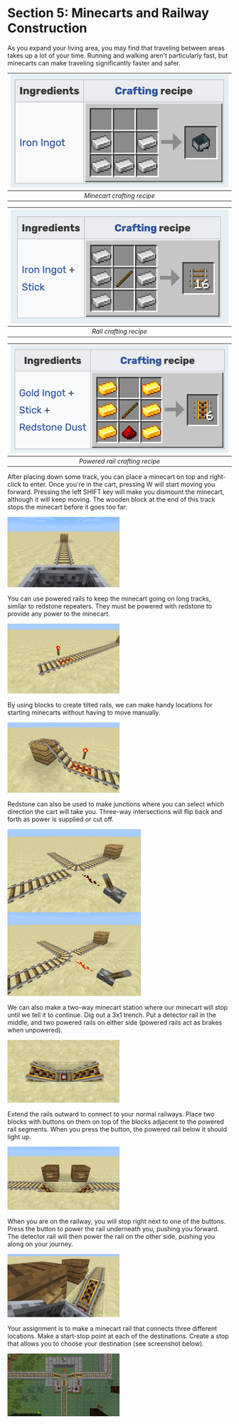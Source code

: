 # Section 5: Minecarts and Railway Construction

As you expand your living area, you may find that traveling between areas takes up a lot of your time. Running and walking aren't particularly fast, but minecarts can make traveling significantly faster and safer.

| ![Minecart crafting recipe](images/minecart-recipe.png) | 
|:--:| 
| *Minecart crafting recipe* |

| ![Rail crafting recipe](images/rail-recipe.png) | 
|:--:| 
| *Rail crafting recipe* |

| ![Powered rail crafting recipe](images/powered-rail-recipe.png) | 
|:--:| 
| *Powered rail crafting recipe* |

After placing down some track, you can place a minecart on top and right-click to enter. Once you're in the cart, pressing W will start moving you forward. Pressing the left SHIFT key will make you dismount the minecart, although it will keep moving. The wooden block at the end of this track stops the minecart before it goes too far:

<img src="images/minecart_riding.png" style="width:50%">

You can use powered rails to keep the minecart going on long tracks, similar to redstone repeaters. They must be powered with redstone to provide any power to the minecart.

<img src="images/minecart_powered.png" style="width:50%">

By using blocks to create tilted rails, we can make handy locations for starting minecarts without having to move manually.

<img src="images/minecart_launcher.png" style="width:50%">

Redstone can also be used to make junctions where you can select which direction the cart will take you. Three-way intersections will flip back and forth as power is supplied or cut off.

<img src="images/minecart_turn_off.png" style="width:300px; float: left; margin-right: 20px">

<img src="images/minecart_turn_on.png" style="width:300px">

We can also make a two-way minecart station where our minecart will stop until we tell it to continue. Dig out a 3x1 trench. Put a detector rail in the middle, and two powered rails on either side (powered rails act as brakes when unpowered).

<img src="images/stop_initial.png" style="width:50%">

Extend the rails outward to connect to your normal railways. Place two blocks with buttons on them on top of the blocks adjacent to the powered rail segments. When you press the button, the powered rail below it should light up.

<img src="images/stop_buttons.png" style="width:50%">

When you are on the railway, you will stop right next to one of the buttons. Press the button to power the rail underneath you, pushing you forward. The detector rail will then power the rail on the other side, pushing you along on your journey.

<img src="images/stop_stopped.png" style="width:50%">

Your assignment is to make a minecart rail that connects three different locations. Make a start-stop point at each of the destinations. Create a stop that allows you to choose your destination (see screenshot below).

<img src="images/track_switching_station.png" style="width:50%">
